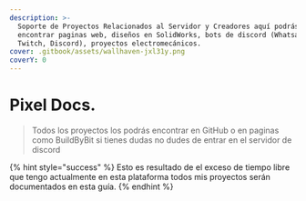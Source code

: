 ```yaml
---
description: >-
  Soporte de Proyectos Relacionados al Servidor y Creadores aquí podrás
  encontrar paginas web, diseños en SolidWorks, bots de discord (Whatsapp,
  Twitch, Discord), proyectos electromecánicos.
cover: .gitbook/assets/wallhaven-jxl31y.png
coverY: 0
---
```


# Pixel Docs.

> Todos los proyectos los podrás encontrar en GitHub o en paginas como BuildByBit si tienes dudas no dudes de entrar en el servidor de discord

{% hint style="success" %}
Esto es resultado de el exceso de tiempo libre que tengo actualmente en esta plataforma todos mis proyectos serán documentados en esta guía.
{% endhint %}

